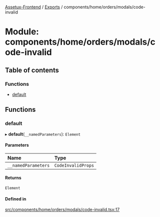 [Assetux-Frontend](../README.md) / [Exports](../modules.md) / components/home/orders/modals/code-invalid

# Module: components/home/orders/modals/code-invalid

## Table of contents

### Functions

- [default](components_home_orders_modals_code_invalid.md#default)

## Functions

### default

▸ **default**(`__namedParameters`): `Element`

#### Parameters

| Name | Type |
| :------ | :------ |
| `__namedParameters` | `CodeInvalidProps` |

#### Returns

`Element`

#### Defined in

[src/components/home/orders/modals/code-invalid.tsx:17](https://github.com/ASSETUX/frontend/blob/9a68660/src/components/home/orders/modals/code-invalid.tsx#L17)
